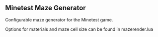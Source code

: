 ## Minetest Maze Generator ##

Configurable maze generator for the Minetest game.

Options for materials and maze cell size can be found in mazerender.lua

